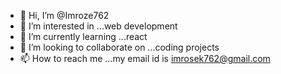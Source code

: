- 👋 Hi, I’m @Imroze762
- 👀 I’m interested in ...web development
- 🌱 I’m currently learning ...react
- 💞️ I’m looking to collaborate on ...coding projects
- 📫 How to reach me ...my email id is imrosek762@gmail.com

<!---
Imroze762/Imroze762 is a ✨ special ✨ repository because its `README.md` (this file) appears on your GitHub profile.
You can click the Preview link to take a look at your changes.
--->

